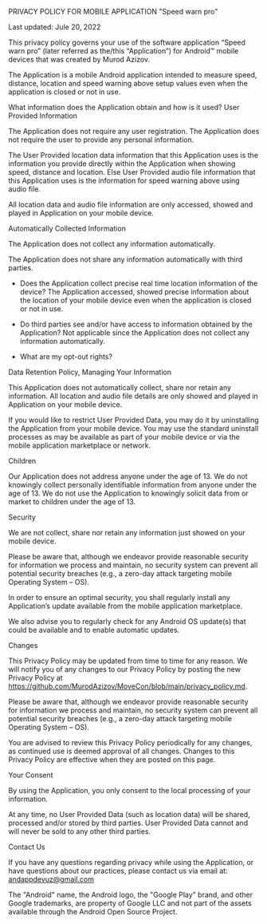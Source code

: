 PRIVACY POLICY FOR MOBILE APPLICATION "Speed warn pro"

Last updated: Jule 20, 2022

This privacy policy governs your use of the software application “Speed warn pro” (later referred as the/this “Application”) for Android™ mobile devices that was created by Murod Azizov.

The Application is a mobile Android application intended to measure speed, distance, location and speed warning above setup values even when the application is closed or not in use.

What information does the Application obtain and how is it used?
User Provided Information

The Application does not require any user registration. The Application does not require the user to provide any personal information.

The User Provided location data information that this Application uses is the information you provide directly within the Application when showing speed, distance and location. Else User Provided audio file information that this Application uses is the information for speed warning above using audio file. 

All location data and audio file information are only accessed, showed and played in Application on your mobile device.

Automatically Collected Information

The Application does not collect any information automatically.

The Application does not share any information automatically with third parties.

-	Does the Application collect precise real time location information of the device?
The Application accessed, showed precise information about the location of your mobile device even when the application is closed or not in use.

-	Do third parties see and/or have access to information obtained by the Application?
Not applicable since the Application does not collect any information automatically.

-	What are my opt-out rights?

Data Retention Policy, Managing Your Information

This Application does not automatically collect, share nor retain any information. All location and audio file details are only showed and played in Application on your mobile device.

If you would like to restrict User Provided Data, you may do it by uninstalling the Application from your mobile device. You may use the standard uninstall processes as may be available as part of your mobile device or via the mobile application marketplace or network.

Children

Our Application does not address anyone under the age of 13. We do not knowingly collect personally identifiable information from anyone under the age of 13. We do not use the Application to knowingly solicit data from or market to children under the age of 13.

Security

We are not collect, share nor retain any information just showed on your mobile device.

Please be aware that, although we endeavor provide reasonable security for information we process and maintain, no security system can prevent all potential security breaches (e.g., a zero-day attack targeting mobile Operating System – OS).

In order to ensure an optimal security, you shall regularly install any Application’s update available from the mobile application marketplace.

We also advise you to regularly check for any Android OS update(s) that could be available and to enable automatic updates.

Changes

This Privacy Policy may be updated from time to time for any reason. We will notify you of any changes to our Privacy Policy by posting the new Privacy Policy at https://github.com/MurodAzizov/MoveCon/blob/main/privacy_policy.md.

Please be aware that, although we endeavor provide reasonable security for information we process and maintain, no security system can prevent all potential security breaches (e.g., a zero-day attack targeting mobile Operating System – OS).

You are advised to review this Privacy Policy periodically for any changes, as continued use is deemed approval of all changes. Changes to this Privacy Policy are effective when they are posted on this page.

Your Consent

By using the Application, you only consent to the local processing of your information.

At any time, no User Provided Data (such as location data) will be shared, processed and/or stored by third parties. User Provided Data cannot and will never be sold to any other third parties.

Contact Us

If you have any questions regarding privacy while using the Application, or have questions about our practices, please contact us via email at:
andappdevuz@gmail.com

The "Android" name, the Android logo, the "Google Play" brand, and other Google trademarks, are property of Google LLC and not part of the assets available through the Android Open Source Project.
